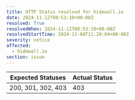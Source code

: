 ```yaml
---
title: HTTP Status resolved for hidewall.io
date: 2024-11-12T08:53:10+00:00Z
resolved: True
resolvedWhen: 2024-11-12T08:53:10+00:00Z
resolvedStartTime: 2024-11-08T11:28:04+00:00Z
severity: notice
affected:
  - hidewall.io
section: issue
---
```


| Expected Statuses | Actual Status  |
|-------------------|----------------|
| 200, 301, 302, 403 | 403 |
